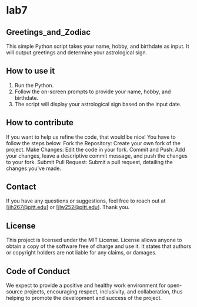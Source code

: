 # lab7
## Greetings_and_Zodiac
This simple Python script takes your name, hobby, and birthdate as input. 
It will output greetings and determine your astrological sign.

## How to use it
1. Run the Python.
2. Follow the on-screen prompts to provide your name, hobby, and birthdate.
3. The script will display your astrological sign based on the input date.

## How to contribute
If you want to help us refine the code, that would be nice!
You have to follow the steps below.
Fork the Repository: Create your own fork of the project.
Make Changes: Edit the code in your fork.
Commit and Push: Add your changes, leave a descriptive commit message, and push the changes to your fork.
Submit Pull Request: Submit a pull request, detailing the changes you've made.

## Contact
If you have any questions or suggestions, feel free to reach out at [jih267@pitt.edu] or [jlw252@pitt.edu].
Thank you.

## License
This project is licensed under the MIT License. 
License allows anyone to obtain a copy of the software free of charge and use it.
It states that authors or copyright holders are not liable for any claims, or damages.

## Code of Conduct
We expect to provide a positive and healthy work environment for open-source projects, encouraging respect, inclusivity, and collaboration, thus helping to promote the development and success of the project.
